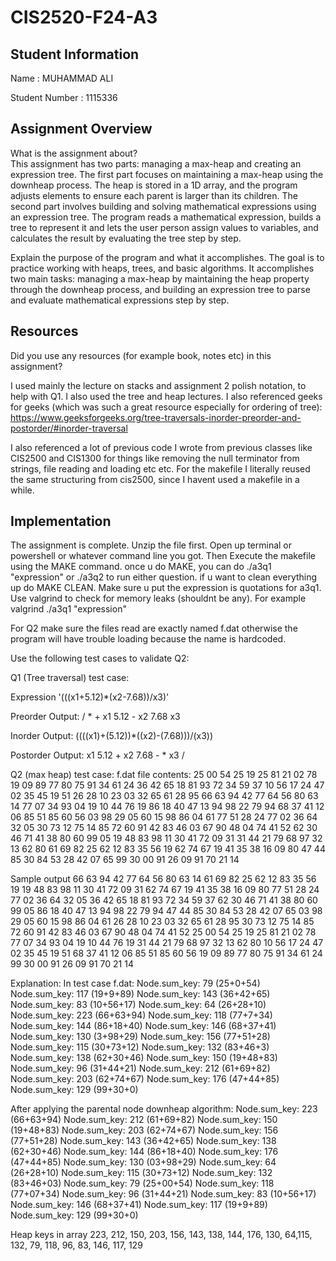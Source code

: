 # CIS2520-F24-A3

## Student Information 
Name : MUHAMMAD ALI

Student Number : 1115336

## Assignment Overview
What is the assignment about?  
This assignment has two parts: managing a max-heap and creating an expression tree. The first part focuses on maintaining a max-heap using the downheap process. The heap is stored in a 1D array, and the program adjusts elements to ensure each parent is larger than its children. The second part involves building and solving mathematical expressions using an expression tree. The program reads a mathematical expression, builds a tree to represent it and lets the user person assign values to variables, and calculates the result by evaluating the tree step by step. 

Explain the purpose of the program and what it accomplishes.
The goal is to practice working with heaps, trees, and basic algorithms. It accomplishes two main tasks: managing a max-heap by maintaining the heap property through the downheap process, and building an expression tree to parse and evaluate mathematical expressions step by step. 


## Resources 
Did you use any resources (for example book, notes etc) in this assignment?

I used mainly the lecture on stacks and assignment 2 polish notation, to help with Q1. I also used the tree and heap lectures. I also referenced geeks for geeks (which was such a great resource especially for ordering of tree): https://www.geeksforgeeks.org/tree-traversals-inorder-preorder-and-postorder/#inorder-traversal

I also referenced a lot of previous code I wrote from previous classes like CIS2500 and CIS1300 for things like removing the null terminator from strings, file reading and loading etc etc. For the makefile I literally reused the same structuring from cis2500, since I havent used a makefile in a while. 

## Implementation
The assignment is complete. Unzip the file first. Open up terminal or powershell or whatever command line you got. Then Execute the makefile using the MAKE command. 
once u do MAKE, you can do ./a3q1 "expression" or ./a3q2 to run either question.
if u want to clean everything up do MAKE CLEAN. Make sure u put the expression is quotations for a3q1.
Use valgrind to check for memory leaks (shouldnt be any). For example valgrind ./a3q1 "expression"

For Q2 make sure the files read are exactly named f.dat otherwise the program will have trouble loading because the name is hardcoded. 

Use the following test cases to validate Q2:

Q1 (Tree traversal) test case:

Expression '(((x1+5.12)*(x2-7.68))/x3)'

Preorder Output: / * + x1 5.12 - x2 7.68 x3 

Inorder Output: ((((x1)+(5.12))*((x2)-(7.68)))/(x3))

Postorder Output: x1 5.12 + x2 7.68 - * x3 /

Q2 (max heap) test case:
f.dat file contents:
25 00 54 25 19 25 81 21 02 78
19 09 89 77 80 75 91 34 61 24
36 42 65 18 81 93 72 34 59 37
10 56 17 24 47 02 35 45 19 51
26 28 10 23 03 32 65 61 28 95
66 63 94 42 77 64 56 80 63 14
77 07 34 93 04 19 10 44 76 19
86 18 40 47 13 94 98 22 79 94
68 37 41 12 06 85 51 85 60 56
03 98 29 05 60 15 98 86 04 61
77 51 28 24 77 02 36 64 32 05
30 73 12 75 14 85 72 60 91 42
83 46 03 67 90 48 04 74 41 52
62 30 46 71 41 38 80 60 99 05
19 48 83 98 11 30 41 72 09 31
31 44 21 79 68 97 32 13 62 80
61 69 82 25 62 12 83 35 56 19
62 74 67 19 41 35 38 16 09 80
47 44 85 30 84 53 28 42 07 65
99 30 00 91 26 09 91 70 21 14

Sample output
66 63 94 42 77 64 56 80 63 14
61 69 82 25 62 12 83 35 56 19
19 48 83 98 11 30 41 72 09 31
62 74 67 19 41 35 38 16 09 80
77 51 28 24 77 02 36 64 32 05
36 42 65 18 81 93 72 34 59 37
62 30 46 71 41 38 80 60 99 05
86 18 40 47 13 94 98 22 79 94
47 44 85 30 84 53 28 42 07 65
03 98 29 05 60 15 98 86 04 61
26 28 10 23 03 32 65 61 28 95
30 73 12 75 14 85 72 60 91 42
83 46 03 67 90 48 04 74 41 52
25 00 54 25 19 25 81 21 02 78
77 07 34 93 04 19 10 44 76 19
31 44 21 79 68 97 32 13 62 80
10 56 17 24 47 02 35 45 19 51
68 37 41 12 06 85 51 85 60 56
19 09 89 77 80 75 91 34 61 24
99 30 00 91 26 09 91 70 21 14

Explanation:
In test case f.dat:
Node.sum_key: 79 (25+0+54)
Node.sum_key: 117 (19+9+89)
Node.sum_key: 143 (36+42+65)
Node.sum_key: 83 (10+56+17)
Node.sum_key: 64 (26+28+10)
Node.sum_key: 223 (66+63+94)
Node.sum_key: 118 (77+7+34)
Node.sum_key: 144 (86+18+40)
Node.sum_key: 146 (68+37+41)
Node.sum_key: 130 (3+98+29)
Node.sum_key: 156 (77+51+28)
Node.sum_key: 115 (30+73+12)
Node.sum_key: 132 (83+46+3)
Node.sum_key: 138 (62+30+46)
Node.sum_key: 150 (19+48+83)
Node.sum_key: 96 (31+44+21)
Node.sum_key: 212 (61+69+82)
Node.sum_key: 203 (62+74+67)
Node.sum_key: 176 (47+44+85)
Node.sum_key: 129 (99+30+0)

After applying the parental node downheap algorithm:
Node.sum_key: 223 (66+63+94)
Node.sum_key: 212 (61+69+82)
Node.sum_key: 150 (19+48+83)
Node.sum_key: 203 (62+74+67)
Node.sum_key: 156 (77+51+28)
Node.sum_key: 143 (36+42+65)
Node.sum_key: 138 (62+30+46)
Node.sum_key: 144 (86+18+40)
Node.sum_key: 176 (47+44+85)
Node.sum_key: 130 (03+98+29)
Node.sum_key: 64 (26+28+10)
Node.sum_key: 115 (30+73+12)
Node.sum_key: 132 (83+46+03)
Node.sum_key: 79 (25+00+54)
Node.sum_key: 118 (77+07+34)
Node.sum_key: 96 (31+44+21)
Node.sum_key: 83 (10+56+17)
Node.sum_key: 146 (68+37+41)
Node.sum_key: 117 (19+9+89)
Node.sum_key: 129 (99+30+0)

Heap keys in array
223, 212, 150, 203, 156, 143, 138, 144, 176, 130, 64,115, 132, 79, 118, 96,
83, 146, 117, 129





